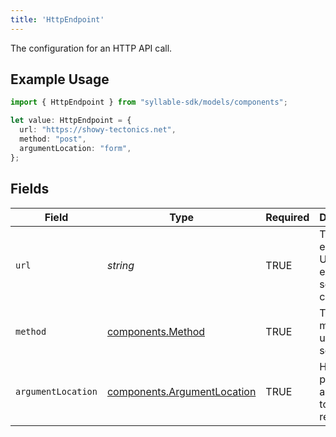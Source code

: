 ```yaml
---
title: 'HttpEndpoint'
---
```


The configuration for an HTTP API call.

## Example Usage

```typescript
import { HttpEndpoint } from "syllable-sdk/models/components";

let value: HttpEndpoint = {
  url: "https://showy-tectonics.net",
  method: "post",
  argumentLocation: "form",
};
```

## Fields

| Field                                                                      | Type                                                                       | Required                                                                   | Description                                                                |
| -------------------------------------------------------------------------- | -------------------------------------------------------------------------- | -------------------------------------------------------------------------- | -------------------------------------------------------------------------- |
| `url`                                                                      | *string*                                                                   | TRUE                                                         | The endpoint URL of the external service to call.                          |
| `method`                                                                   | [components.Method](sdk-docs/models/components/method)                     | TRUE                                                         | The HTTP method to use for the service call.                               |
| `argumentLocation`                                                         | [components.ArgumentLocation](sdk-docs/models/components/argumentlocation) | TRUE                                                         | How to pass the arguments to the request.                                  |